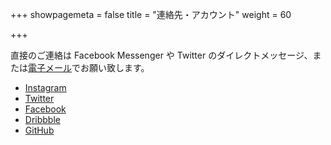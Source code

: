 +++
showpagemeta = false
title = "連絡先・アカウント"
weight = 60

+++
<p>直接のご連絡は Facebook Messenger や Twitter のダイレクトメッセージ、または<a href="mailto:kaminogoya@gmail.com">電子メール</a>でお願い致します。</p> <ul> <li><a href="https://www.instagram.com/tkmngy/">Instagram</a></li> <li><a href="https://twitter.com/tkmngy">Twitter</a></li> <li><a href="https://www.facebook.com/tkmngy">Facebook</a></li> <li><a href="https://dribbble.com/tkmngy">Dribbble</a></li> <li><a href="https://github.com/kaminogoya">GitHub</a></li> </ul>